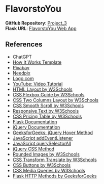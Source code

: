 # FlavorstoYou

**GitHub Repository**: [Project_3](https://github.com/HKhawaja1/Project_3)  
**Flask URL**: [FlavorstoYou Web App](https://project-3-i2dh.onrender.com)

## References

- ChatGPT
- [How It Works Template](https://galatea.webflow.io/how-it-works/how-it-works-1)
- [Pixabay](https://pixabay.com/)
- [Needpix](https://www.needpix.com/)
- [Logo.com](https://logo.com/)
- [YouTube: Video Tutorial](https://www.youtube.com/watch?v=KdytNxveQo0)
- [HTML Layout by W3Schools](https://www.w3schools.com/html/html_layout.asp)
- [CSS Flexbox Guide by W3Schools](https://www.w3schools.com/css/css3_flexbox.asp)
- [CSS Two Columns Layout by W3Schools](https://www.w3schools.com/howto/howto_css_two_columns.asp)
- [CSS Smooth Scroll by W3Schools](https://www.w3schools.com/howto/howto_css_smooth_scroll.asp#section2)
- [Responsive Text by W3Schools](https://www.w3schools.com/howto/howto_css_responsive_text.asp)
- [CSS Pricing Table by W3Schools](https://www.w3schools.com/howto/howto_css_pricing_table.asp)
- [Flask Documentation](https://python-adv-web-apps.readthedocs.io/en/latest/flask3.html)
- [jQuery Documentation](https://learn.jquery.com/using-jquery-core/document-ready/)
- [GeeksforGeeks: jQuery Hover Method](https://www.geeksforgeeks.org/jquery-hover-method/)
- [JavaScript addEventListener](https://www.w3schools.com/jsref/met_document_addeventlistener.asp)
- [JavaScript querySelectorAll](https://www.w3schools.com/jsref/met_document_queryselectorall.asp)
- [jQuery CSS Method](https://api.jquery.com/css/)
- [Rounded Images by W3Schools](https://www.w3schools.com/howto/howto_css_rounded_images.asp)
- [CSS Transform Translate by W3Schools](https://www.w3schools.com/cssref/css_pr_translate.php)
- [CSS Buttons by W3Schools](https://www.w3schools.com/css/css3_buttons.asp)
- [CSS Media Queries by W3Schools](https://www.w3schools.com/css/css3_mediaqueries.asp)
- [Flask HTTP Methods by GeeksforGeeks](https://www.geeksforgeeks.org/flask-http-methods-handle-get-post-requests/)
